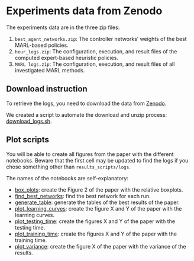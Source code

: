 # Experiments data from Zenodo

The experiments data are in the three zip files:
1. `best_agent_networks.zip`: The controller networks’ weights of the best MARL-based policies.  
2. `heur_logs.zip`: The configuration, execution, and result files of the computed expert-based heuristic policies.
3. `MARL logs.zip`: The configuration, execution, and result files of all investigated MARL methods.

## Download instruction

To retrieve the logs, you need to download the data from [Zenodo](https://zenodo.org/record/8032339).

We created a script to automate the download and unzip process: [download_logs.sh](download_logs.sh).

## Plot scripts

You will be able to create all figures from the paper with the different notebooks.
Beware that the first cell may be updated to find the logs if you chose something other than `results_scripts/logs`.

The names of the notebooks are self-explanatory:

- [box_plots](box_plots.ipynb): create the Figure 2 of the paper with the relative boxplots.
- [find_best_networks](find_best_networks.ipynb): find the best network for each run.
- [generate_table](generate_table.ipynb): generate the tables of the best results of the paper.
- [plot_learning_curves](plot_learning_curves.ipynb): create the figure X and Y of the paper with the learning curves.
- [plot_testing_time](plot_testing_time.ipynb): create the figures X and Y of the paper with the testing time.
- [plot_training_time](plot_training_time.ipynb): create the figures X and Y of the paper with the training time.
- [plot_variance](plot_variance.ipynb): create the figure X of the paper with the variance of the results.
